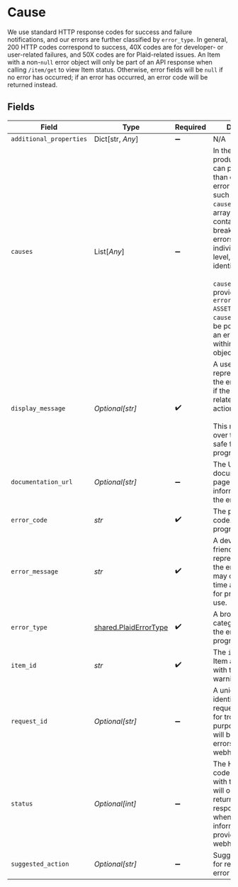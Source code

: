 # Cause

We use standard HTTP response codes for success and failure notifications, and our errors are further classified by `error_type`. In general, 200 HTTP codes correspond to success, 40X codes are for developer- or user-related failures, and 50X codes are for Plaid-related issues. An Item with a non-`null` error object will only be part of an API response when calling `/item/get` to view Item status. Otherwise, error fields will be `null` if no error has occurred; if an error has occurred, an error code will be returned instead.


## Fields

| Field                                                                                                                                                                                                                                                                                                                                                                                                                   | Type                                                                                                                                                                                                                                                                                                                                                                                                                    | Required                                                                                                                                                                                                                                                                                                                                                                                                                | Description                                                                                                                                                                                                                                                                                                                                                                                                             |
| ----------------------------------------------------------------------------------------------------------------------------------------------------------------------------------------------------------------------------------------------------------------------------------------------------------------------------------------------------------------------------------------------------------------------- | ----------------------------------------------------------------------------------------------------------------------------------------------------------------------------------------------------------------------------------------------------------------------------------------------------------------------------------------------------------------------------------------------------------------------- | ----------------------------------------------------------------------------------------------------------------------------------------------------------------------------------------------------------------------------------------------------------------------------------------------------------------------------------------------------------------------------------------------------------------------- | ----------------------------------------------------------------------------------------------------------------------------------------------------------------------------------------------------------------------------------------------------------------------------------------------------------------------------------------------------------------------------------------------------------------------- |
| `additional_properties`                                                                                                                                                                                                                                                                                                                                                                                                 | Dict[str, *Any*]                                                                                                                                                                                                                                                                                                                                                                                                        | :heavy_minus_sign:                                                                                                                                                                                                                                                                                                                                                                                                      | N/A                                                                                                                                                                                                                                                                                                                                                                                                                     |
| `causes`                                                                                                                                                                                                                                                                                                                                                                                                                | List[*Any*]                                                                                                                                                                                                                                                                                                                                                                                                             | :heavy_minus_sign:                                                                                                                                                                                                                                                                                                                                                                                                      | In the Assets product, a request can pertain to more than one Item. If an error is returned for such a request, `causes` will return an array of errors containing a breakdown of these errors on the individual Item level, if any can be identified.<br/><br/>`causes` will only be provided for the `error_type` `ASSET_REPORT_ERROR`. `causes` will also not be populated inside an error nested within a `warning` object. |
| `display_message`                                                                                                                                                                                                                                                                                                                                                                                                       | *Optional[str]*                                                                                                                                                                                                                                                                                                                                                                                                         | :heavy_check_mark:                                                                                                                                                                                                                                                                                                                                                                                                      | A user-friendly representation of the error code. `null` if the error is not related to user action.<br/><br/>This may change over time and is not safe for programmatic use.                                                                                                                                                                                                                                           |
| `documentation_url`                                                                                                                                                                                                                                                                                                                                                                                                     | *Optional[str]*                                                                                                                                                                                                                                                                                                                                                                                                         | :heavy_minus_sign:                                                                                                                                                                                                                                                                                                                                                                                                      | The URL of a Plaid documentation page with more information about the error                                                                                                                                                                                                                                                                                                                                             |
| `error_code`                                                                                                                                                                                                                                                                                                                                                                                                            | *str*                                                                                                                                                                                                                                                                                                                                                                                                                   | :heavy_check_mark:                                                                                                                                                                                                                                                                                                                                                                                                      | The particular error code. Safe for programmatic use.                                                                                                                                                                                                                                                                                                                                                                   |
| `error_message`                                                                                                                                                                                                                                                                                                                                                                                                         | *str*                                                                                                                                                                                                                                                                                                                                                                                                                   | :heavy_check_mark:                                                                                                                                                                                                                                                                                                                                                                                                      | A developer-friendly representation of the error code. This may change over time and is not safe for programmatic use.                                                                                                                                                                                                                                                                                                  |
| `error_type`                                                                                                                                                                                                                                                                                                                                                                                                            | [shared.PlaidErrorType](../../models/shared/plaiderrortype.md)                                                                                                                                                                                                                                                                                                                                                          | :heavy_check_mark:                                                                                                                                                                                                                                                                                                                                                                                                      | A broad categorization of the error. Safe for programmatic use.                                                                                                                                                                                                                                                                                                                                                         |
| `item_id`                                                                                                                                                                                                                                                                                                                                                                                                               | *str*                                                                                                                                                                                                                                                                                                                                                                                                                   | :heavy_check_mark:                                                                                                                                                                                                                                                                                                                                                                                                      | The `item_id` of the Item associated with this webhook, warning, or error                                                                                                                                                                                                                                                                                                                                               |
| `request_id`                                                                                                                                                                                                                                                                                                                                                                                                            | *Optional[str]*                                                                                                                                                                                                                                                                                                                                                                                                         | :heavy_minus_sign:                                                                                                                                                                                                                                                                                                                                                                                                      | A unique ID identifying the request, to be used for troubleshooting purposes. This field will be omitted in errors provided by webhooks.                                                                                                                                                                                                                                                                                |
| `status`                                                                                                                                                                                                                                                                                                                                                                                                                | *Optional[int]*                                                                                                                                                                                                                                                                                                                                                                                                         | :heavy_minus_sign:                                                                                                                                                                                                                                                                                                                                                                                                      | The HTTP status code associated with the error. This will only be returned in the response body when the error information is provided via a webhook.                                                                                                                                                                                                                                                                   |
| `suggested_action`                                                                                                                                                                                                                                                                                                                                                                                                      | *Optional[str]*                                                                                                                                                                                                                                                                                                                                                                                                         | :heavy_minus_sign:                                                                                                                                                                                                                                                                                                                                                                                                      | Suggested steps for resolving the error                                                                                                                                                                                                                                                                                                                                                                                 |